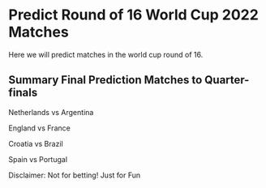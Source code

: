 Predict Round of 16 World Cup 2022 Matches
===============
Here we will predict matches in the world cup round of 16.

**Summary Final Prediction Matches to Quarter-finals**
---------------
Netherlands vs Argentina

England vs France

Croatia vs Brazil

Spain vs Portugal


Disclaimer: Not for betting! Just for Fun
